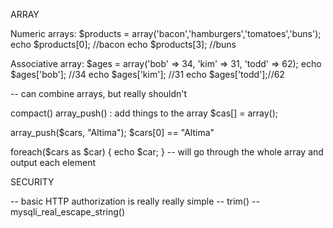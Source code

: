 ARRAY

Numeric arrays:
$products = array('bacon','hamburgers','tomatoes','buns');
echo $products[0]; //bacon
echo $products[3]; //buns

Associative array:
$ages = array('bob' => 34, 'kim' => 31, 'todd' => 62);
echo $ages['bob']; //34
echo $ages['kim']; //31
echo $ages['todd'];//62

-- can combine arrays, but really shouldn't

compact()
array_push() : add things to the array
$cas[] = array();

array_push($cars, "Altima");
$cars[0] == "Altima"

foreach($cars as $car)
{
    echo $car;
}
-- will go through the whole array and output each element

SECURITY

-- basic HTTP authorization is really really simple
-- trim()
-- mysqli_real_escape_string()